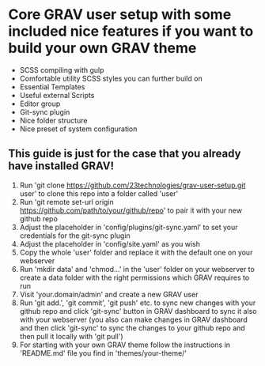 # Core GRAV user setup with some included nice features if you want to build your own GRAV theme
+ SCSS compiling with gulp
+ Comfortable utility SCSS styles you can further build on
+ Essential Templates
+ Useful external Scripts
+ Editor group
+ Git-sync plugin
+ Nice folder structure
+ Nice preset of system configuration
## This guide is just for the case that you already have installed GRAV!
1. Run 'git clone https://github.com/23technologies/grav-user-setup.git user' to clone this repo into a folder called 'user'
2. Run 'git remote set-url origin https://github.com/path/to/your/github/repo' to pair it with your new github repo
3. Adjust the placeholder in 'config/plugins/git-sync.yaml' to set your credentials for the git-sync plugin
4. Adjust the placeholder in 'config/site.yaml' as you wish
5. Copy the whole 'user' folder and replace it with the default one on your webserver 
6. Run 'mkdir data' and 'chmod...' in the 'user' folder on your webserver to create a data folder with the right permissions which GRAV requires to run 
6. Visit 'your.domain/admin' and create a new GRAV user
7. Run 'git add.', 'git commit', 'git push' etc. to sync new changes with your github repo and click 'git-sync' button in GRAV dashboard to sync it also with your webserver (you also can make changes in GRAV dashboard and then click 'git-sync' to sync the changes to your github repo and then pull it locally with 'git pull')
8. For starting with your own GRAV theme follow the instructions in 'README.md' file you find in 'themes/your-theme/'
